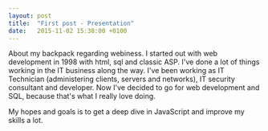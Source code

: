 ```yaml
---
layout: post
title:  "First post - Presentation"
date:   2015-11-02 15:38:00 +0100
---
```

About my backpack regarding webiness. I started out with web development in 1998 with html, sql and classic ASP. I've done a lot of things working in the IT business along the way. I've been working as IT Technician (administering clients, servers and networks), IT security consultant and developer. Now I've decided to go for web development and SQL, because that's what I really love doing. 

My hopes and goals is to get a deep dive in JavaScript and improve my skills a lot.